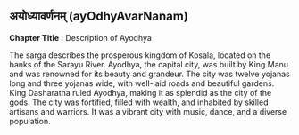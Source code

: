 ## अयोध्यावर्णनम् (ayOdhyAvarNanam)
**Chapter Title** : Description of Ayodhya

The sarga describes the prosperous kingdom of Kosala, located on the banks of the Sarayu River. Ayodhya, the capital city, was built by King Manu and was renowned for its beauty and grandeur. The city was twelve yojanas long and three yojanas wide, with well-laid roads and beautiful gardens. King Dasharatha ruled Ayodhya, making it as splendid as the city of the gods. The city was fortified, filled with wealth, and inhabited by skilled artisans and warriors. It was a vibrant city with music, dance, and a diverse population.